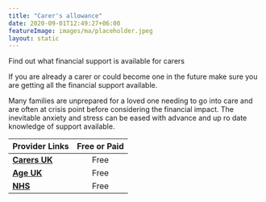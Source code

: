 ```yaml
---
title: "Carer's allowance"
date: 2020-09-01T12:49:27+06:00
featureImage: images/ma/placeholder.jpeg
layout: static
---
```


Find out what financial support is available for carers

If you are already a carer or could become one in the future make sure you are getting all the financial support available.

Many families are unprepared for a loved one needing to go into care and are often at crisis point before considering the financial impact. The inevitable anxiety and stress can be eased with advance and up ro date knowledge of support available.

| Provider Links      | Free or Paid  |  
| :-----------          | :--------------:      |  
| [**Carers UK**](https://www.carersuk.org/help-and-advice/financial-support/) | Free  | 
| [**Age UK**](https://www.ageuk.org.uk/information-advice/care/) | Free  | 
| [**NHS**](https://www.england.nhs.uk/wp-content/uploads/2016/04/nhs-practcl-guid-caring-v1.pdf) | Free  | 
  

<br/><br/>






